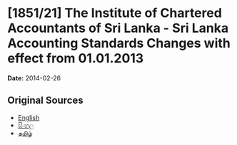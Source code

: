 # [1851/21] The Institute of Chartered Accountants of Sri Lanka - Sri Lanka Accounting Standards Changes with effect from 01.01.2013

**Date:** 2014-02-26

## Original Sources

- [English](https://documents.gov.lk/view/extra-gazettes/2014/2/1851-21_E.pdf)
- [සිංහල](https://documents.gov.lk/view/extra-gazettes/2014/2/1851-21_S.pdf)
- [தமிழ்](https://documents.gov.lk/view/extra-gazettes/2014/2/1851-21_T.pdf)
